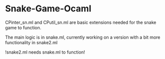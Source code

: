 # Snake-Game-Ocaml

CPinter_sn.ml and CPutil_sn.ml are basic extensions needed for the snake game to function.

The main logic is in snake.ml, currently working on a version with a bit more functionality in snake2.ml

!snake2.ml needs snake.ml to function!

